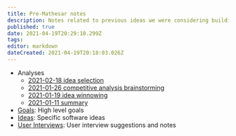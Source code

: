 ```yaml
---
title: Pre-Mathesar notes
description: Notes related to previous ideas we were considering building before Mathesar (~2021-01 to 2021-03)
published: true
date: 2021-04-19T20:29:10.299Z
tags: 
editor: markdown
dateCreated: 2021-04-19T20:18:03.026Z
---
```


* Analyses
  * [2021-02-18 idea selection](summaries/2021-02-18.md)  
  * [2021-01-26 competitive analysis brainstorming](summaries/2021-01-26.md)
  * [2021-01-19 idea winnowing](summaries/2021-01-19.md)
  * [2021-01-11 summary](summaries/2021-01-11.md)
* [Goals](goals/home): High level goals
* [Ideas](ideas/home): Specific software ideas
* [User Interviews](user-interviews/home): User interview suggestions and notes

